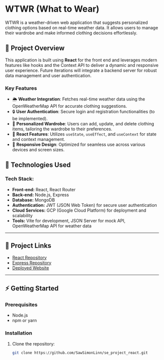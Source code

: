 # WTWR (What to Wear)

WTWR is a weather-driven web application that suggests personalized clothing options based on real-time weather data. It allows users to manage their wardrobe and make informed clothing decisions effortlessly.

## 📝 Project Overview

This application is built using **React** for the front end and leverages modern features like hooks and the Context API to deliver a dynamic and responsive user experience. Future iterations will integrate a backend server for robust data management and user authentication.

### Key Features

- 🌦 **Weather Integration**: Fetches real-time weather data using the OpenWeatherMap API for accurate clothing suggestions.
- 🔒 **User Authentication**: Secure login and registration functionalities (to be implemented).
- 👗 **Personalized Wardrobe**: Users can add, update, and delete clothing items, tailoring the wardrobe to their preferences.
- 🎯 **React Features**: Utilizes `useState`, `useEffect`, and `useContext` for state and context management.
- 📱 **Responsive Design**: Optimized for seamless use across various devices and screen sizes.

## 🚀 Technologies Used

### Tech Stack:
- **Front-end:** React, React Router
- **Back-end:** Node.js, Express
- **Database:** MongoDB
- **Authentication:** JWT (JSON Web Token) for secure user authentication
- **Cloud Services:** GCP (Google Cloud Platform) for deployment and scalability
- **Tools:** Vite for development, JSON Server for mock API, OpenWeatherMap API for weather data

---

## 🔗 Project Links

- [React Repository](https://github.com/SawSimonLinn/se_project_react)
- [Express Repository](https://github.com/SawSimonLinn/se_project_express)
- [Deployed Website](https://www.wtwrapp.jumpingcrab.com/) 

---

## ⚡️ Getting Started

### Prerequisites
- Node.js
- npm or yarn

### Installation
1. Clone the repository:
   ```bash
   git clone https://github.com/SawSimonLinn/se_project_react.git
